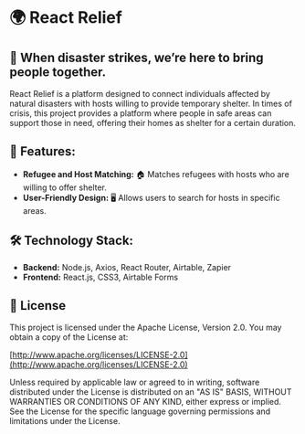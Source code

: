 # 🌍 React Relief
## 🤝 When disaster strikes, we’re here to bring people together.

React Relief is a platform designed to connect individuals affected by natural disasters with hosts willing to provide temporary shelter. In times of crisis, this project provides a platform where people in safe areas can support those in need, offering their homes as shelter for a certain duration.

## 🚀 Features:

- **Refugee and Host Matching:** 🏠 Matches refugees with hosts who are willing to offer shelter.
- **User-Friendly Design:** 🖥️ Allows users to search for hosts in specific areas.

## 🛠️ Technology Stack:

- **Backend:** Node.js, Axios, React Router, Airtable, Zapier
- **Frontend:** React.js, CSS3, Airtable Forms

## 📜 License

This project is licensed under the Apache License, Version 2.0. You may obtain a copy of the License at:

[http://www.apache.org/licenses/LICENSE-2.0](http://www.apache.org/licenses/LICENSE-2.0)

Unless required by applicable law or agreed to in writing, software distributed under the License is distributed on an "AS IS" BASIS, WITHOUT WARRANTIES OR CONDITIONS OF ANY KIND, either express or implied. See the License for the specific language governing permissions and limitations under the License.
